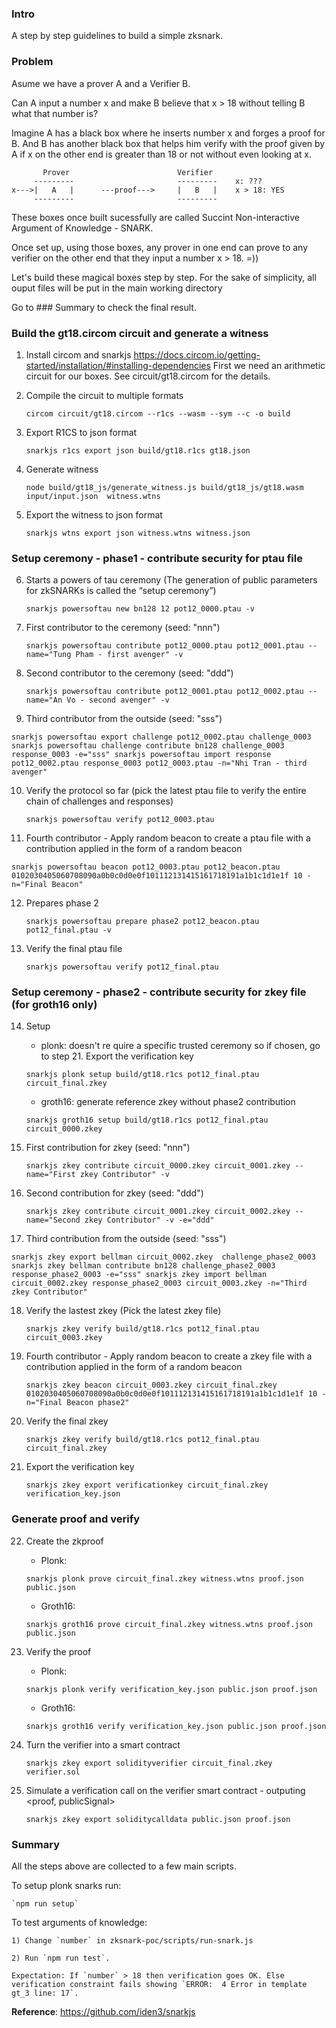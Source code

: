 ### Intro
A step by step guidelines to build a simple zksnark.

### Problem
Asume we have a prover A and a Verifier B.

Can A input a number x and make B believe that x > 18 without telling B what that number is?

Imagine A has a black box where he inserts number x and forges a proof for B. And B has another black box that helps him verify with the proof given by A if x on the other end is greater than 18 or not without even looking at x.

           Prover                        Verifier
         ---------                       ---------    x: ???
    x--->|   A   |      ---proof--->     |   B   |    x > 18: YES    
         ---------                       ---------

These boxes once built sucessfully are called Succint Non-interactive Argument of Knowledge - SNARK.

Once set up, using those boxes, any prover in one end can prove to any verifier on the other end that they input a number x > 18. =))

Let's build these magical boxes step by step. For the sake of simplicity, all ouput files will be put in the main working directory

Go to ### Summary to check the final result.

### Build the gt18.circom circuit and generate a witness
1. Install circom and snarkjs https://docs.circom.io/getting-started/installation/#installing-dependencies
    First we need an arithmetic circuit for our boxes. See circuit/gt18.circom for the details.

2. Compile the circuit to multiple formats

    `circom circuit/gt18.circom --r1cs --wasm --sym --c -o build`

3. Export R1CS to json format

    `snarkjs r1cs export json build/gt18.r1cs gt18.json`

4. Generate witness 

    `node build/gt18_js/generate_witness.js build/gt18_js/gt18.wasm input/input.json  witness.wtns`

5. Export the witness to json format

    `snarkjs wtns export json witness.wtns witness.json`

### Setup ceremony - phase1 - contribute security for ptau file

6. Starts a powers of tau ceremony (The generation of public parameters for zkSNARKs is called the “setup ceremony”)

    `snarkjs powersoftau new bn128 12 pot12_0000.ptau -v`

7. First contributor to the ceremony (seed: "nnn")

    `snarkjs powersoftau contribute pot12_0000.ptau pot12_0001.ptau --name="Tung Pham - first avenger" -v`

8. Second contributor to the ceremony (seed: "ddd")

    `snarkjs powersoftau contribute pot12_0001.ptau pot12_0002.ptau --name="An Vo - second avenger" -v`

9. Third contributor from the outside (seed: "sss")

`
snarkjs powersoftau export challenge pot12_0002.ptau challenge_0003
snarkjs powersoftau challenge contribute bn128 challenge_0003 response_0003 -e="sss"
snarkjs powersoftau import response pot12_0002.ptau response_0003 pot12_0003.ptau -n="Nhi Tran - third avenger"
`


10. Verify the protocol so far (pick the latest ptau file to verify the entire chain of challenges and responses)

    `snarkjs powersoftau verify pot12_0003.ptau`

11. Fourth contributor - Apply random beacon to create a ptau file with a contribution applied in the form of a random beacon

`snarkjs powersoftau beacon pot12_0003.ptau pot12_beacon.ptau 0102030405060708090a0b0c0d0e0f101112131415161718191a1b1c1d1e1f 10 -n="Final Beacon"`


12. Prepares phase 2

    `snarkjs powersoftau prepare phase2 pot12_beacon.ptau pot12_final.ptau -v`


13. Verify the final ptau file

    `snarkjs powersoftau verify pot12_final.ptau`


### Setup ceremony - phase2 - contribute security for zkey file (for groth16 only)

14. Setup
    - plonk: doesn't re quire a specific trusted ceremony so if chosen,  go to step 21. Export the verification key
    
    `snarkjs plonk setup build/gt18.r1cs pot12_final.ptau circuit_final.zkey`

    - groth16: generate reference zkey without phase2 contribution
    
    `snarkjs groth16 setup build/gt18.r1cs pot12_final.ptau circuit_0000.zkey`

15. First contribution for zkey (seed: "nnn")

    `snarkjs zkey contribute circuit_0000.zkey circuit_0001.zkey --name="First zkey Contributor" -v`

16. Second contribution for zkey (seed: "ddd")

    `snarkjs zkey contribute circuit_0001.zkey circuit_0002.zkey --name="Second zkey Contributor" -v -e="ddd"`

17. Third contribution from the outside (seed: "sss")

`
snarkjs zkey export bellman circuit_0002.zkey  challenge_phase2_0003
snarkjs zkey bellman contribute bn128 challenge_phase2_0003 response_phase2_0003 -e="sss"
snarkjs zkey import bellman circuit_0002.zkey response_phase2_0003 circuit_0003.zkey -n="Third zkey Contributor"
`

18. Verify the lastest zkey (Pick the latest zkey file)

    `snarkjs zkey verify build/gt18.r1cs pot12_final.ptau circuit_0003.zkey`

19. Fourth contributor - Apply random beacon to create a zkey file with a contribution applied in the form of a random beacon

    `snarkjs zkey beacon circuit_0003.zkey circuit_final.zkey 0102030405060708090a0b0c0d0e0f101112131415161718191a1b1c1d1e1f 10 -n="Final Beacon phase2"`

20. Verify the final zkey

    `snarkjs zkey verify build/gt18.r1cs pot12_final.ptau circuit_final.zkey`

21. Export the verification key

    `snarkjs zkey export verificationkey circuit_final.zkey verification_key.json`

### Generate proof and verify

22. Create the zkproof
    - Plonk:
    
    `snarkjs plonk prove circuit_final.zkey witness.wtns proof.json public.json`
    
    - Groth16:
    
    `snarkjs groth16 prove circuit_final.zkey witness.wtns proof.json public.json`

23. Verify the proof
    - Plonk:
    
    `snarkjs plonk verify verification_key.json public.json proof.json`
    
    - Groth16:
    
    `snarkjs groth16 verify verification_key.json public.json proof.json`

24. Turn the verifier into a smart contract

    `snarkjs zkey export solidityverifier circuit_final.zkey verifier.sol`

25. Simulate a verification call on the verifier smart contract - outputing <proof, publicSignal>

    `snarkjs zkey export soliditycalldata public.json proof.json`

### Summary

All the steps above are collected to a few main scripts.

To setup plonk snarks run:

    `npm run setup`

To test arguments of knowledge:

    1) Change `number` in zksnark-poc/scripts/run-snark.js

    2) Run `npm run test`.
    
    Expectation: If `number` > 18 then verification goes OK. Else verification constraint fails showing `ERROR:  4 Error in template gt_3 line: 17`.

__Reference__: https://github.com/iden3/snarkjs

